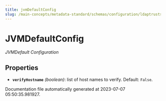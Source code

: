 ```yaml
---
title: jvmDefaultConfig
slug: /main-concepts/metadata-standard/schemas/configuration/ldaptruststoreconfig/jvmdefaultconfig
---
```


# JVMDefaultConfig

*JVMDefault Configuration*

## Properties

- **`verifyHostname`** *(boolean)*: list of host names to verify. Default: `False`.


Documentation file automatically generated at 2023-07-07 05:50:35.981927.
